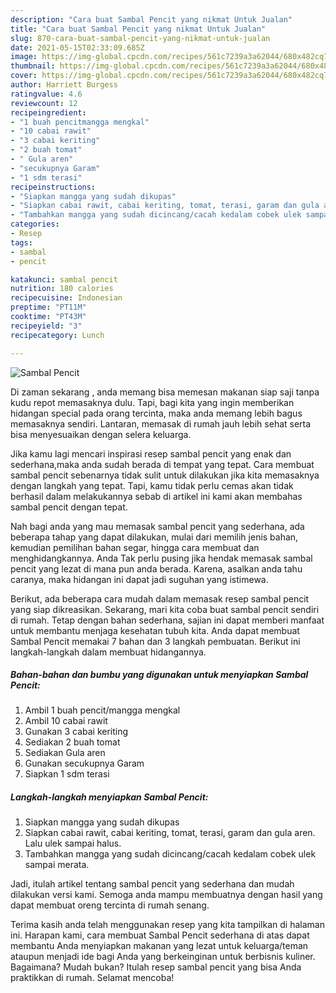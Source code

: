 ```yaml
---
description: "Cara buat Sambal Pencit yang nikmat Untuk Jualan"
title: "Cara buat Sambal Pencit yang nikmat Untuk Jualan"
slug: 870-cara-buat-sambal-pencit-yang-nikmat-untuk-jualan
date: 2021-05-15T02:33:09.685Z
image: https://img-global.cpcdn.com/recipes/561c7239a3a62044/680x482cq70/sambal-pencit-foto-resep-utama.jpg
thumbnail: https://img-global.cpcdn.com/recipes/561c7239a3a62044/680x482cq70/sambal-pencit-foto-resep-utama.jpg
cover: https://img-global.cpcdn.com/recipes/561c7239a3a62044/680x482cq70/sambal-pencit-foto-resep-utama.jpg
author: Harriett Burgess
ratingvalue: 4.6
reviewcount: 12
recipeingredient:
- "1 buah pencitmangga mengkal"
- "10 cabai rawit"
- "3 cabai keriting"
- "2 buah tomat"
- " Gula aren"
- "secukupnya Garam"
- "1 sdm terasi"
recipeinstructions:
- "Siapkan mangga yang sudah dikupas"
- "Siapkan cabai rawit, cabai keriting, tomat, terasi, garam dan gula aren. Lalu ulek sampai halus."
- "Tambahkan mangga yang sudah dicincang/cacah kedalam cobek ulek sampai merata."
categories:
- Resep
tags:
- sambal
- pencit

katakunci: sambal pencit 
nutrition: 180 calories
recipecuisine: Indonesian
preptime: "PT11M"
cooktime: "PT43M"
recipeyield: "3"
recipecategory: Lunch

---
```



![Sambal Pencit](https://img-global.cpcdn.com/recipes/561c7239a3a62044/680x482cq70/sambal-pencit-foto-resep-utama.jpg)

Di zaman  sekarang , anda memang bisa memesan makanan siap saji tanpa kudu repot memasaknya dulu. Tapi, bagi kita yang ingin memberikan hidangan special pada orang tercinta, maka anda memang lebih bagus memasaknya sendiri. Lantaran, memasak di rumah jauh lebih sehat serta bisa menyesuaikan dengan selera keluarga.

Jika kamu lagi mencari inspirasi resep sambal pencit yang enak dan sederhana,maka anda sudah berada di tempat yang tepat. Cara membuat sambal pencit  sebenarnya tidak sulit untuk dilakukan jika kita memasaknya dengan langkah yang tepat. Tapi, kamu tidak perlu cemas akan tidak berhasil dalam melakukannya 
sebab di artikel ini kami akan membahas sambal pencit dengan tepat.  



Nah bagi anda yang mau memasak sambal pencit yang sederhana, ada beberapa tahap yang dapat dilakukan, mulai dari memilih jenis bahan, kemudian pemilihan bahan segar, hingga cara membuat dan menghidangkannya. Anda Tak perlu pusing jika hendak memasak sambal pencit yang lezat di mana pun anda berada. Karena, asalkan anda  tahu caranya, maka hidangan ini dapat jadi suguhan yang istimewa.

Berikut, ada beberapa cara mudah dalam memasak resep sambal pencit yang siap dikreasikan. Sekarang, mari kita coba buat sambal pencit sendiri di rumah. Tetap dengan bahan sederhana, sajian ini dapat memberi manfaat untuk membantu menjaga kesehatan tubuh kita. Anda dapat membuat Sambal Pencit memakai 7 bahan dan 3 langkah pembuatan. Berikut ini langkah-langkah dalam membuat hidangannya.

<!--inarticleads1-->

##### Bahan-bahan dan bumbu yang digunakan untuk menyiapkan Sambal Pencit:

1. Ambil 1 buah pencit/mangga mengkal
1. Ambil 10 cabai rawit
1. Gunakan 3 cabai keriting
1. Sediakan 2 buah tomat
1. Sediakan  Gula aren
1. Gunakan secukupnya Garam
1. Siapkan 1 sdm terasi




<!--inarticleads2-->

##### Langkah-langkah menyiapkan Sambal Pencit:

1. Siapkan mangga yang sudah dikupas
1. Siapkan cabai rawit, cabai keriting, tomat, terasi, garam dan gula aren. Lalu ulek sampai halus.
1. Tambahkan mangga yang sudah dicincang/cacah kedalam cobek ulek sampai merata.




Jadi, itulah artikel tentang  sambal pencit  yang sederhana dan mudah dilakukan versi kami. Semoga anda mampu membuatnya dengan hasil yang dapat membuat oreng tercinta di rumah senang. 

Terima kasih anda telah menggunakan resep yang kita tampilkan di halaman ini. Harapan kami, cara membuat  Sambal Pencit sederhana di atas dapat membantu Anda menyiapkan makanan yang lezat untuk keluarga/teman ataupun menjadi ide bagi Anda yang berkeinginan untuk berbisnis kuliner. Bagaimana? Mudah bukan? Itulah resep sambal pencit yang bisa Anda praktikkan di rumah. Selamat mencoba!

